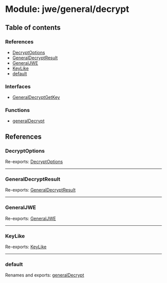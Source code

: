# Module: jwe/general/decrypt

## Table of contents

### References

- [DecryptOptions](jwe_general_decrypt.md#decryptoptions)
- [GeneralDecryptResult](jwe_general_decrypt.md#generaldecryptresult)
- [GeneralJWE](jwe_general_decrypt.md#generaljwe)
- [KeyLike](jwe_general_decrypt.md#keylike)
- [default](jwe_general_decrypt.md#default)

### Interfaces

- [GeneralDecryptGetKey](../interfaces/jwe_general_decrypt.GeneralDecryptGetKey.md)

### Functions

- [generalDecrypt](../functions/jwe_general_decrypt.generalDecrypt.md)

## References

### DecryptOptions

Re-exports: [DecryptOptions](../interfaces/types.DecryptOptions.md)

___

### GeneralDecryptResult

Re-exports: [GeneralDecryptResult](../interfaces/types.GeneralDecryptResult.md)

___

### GeneralJWE

Re-exports: [GeneralJWE](../interfaces/types.GeneralJWE.md)

___

### KeyLike

Re-exports: [KeyLike](../types/types.KeyLike.md)

___

### default

Renames and exports: [generalDecrypt](../functions/jwe_general_decrypt.generalDecrypt.md)
